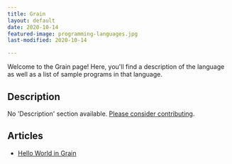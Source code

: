 ```yaml
---
title: Grain
layout: default
date: 2020-10-14
featured-image: programming-languages.jpg
last-modified: 2020-10-14

---
```


Welcome to the Grain page! Here, you'll find a description of the language as well as a list of sample programs in that language.

## Description

No 'Description' section available. [Please consider contributing](https://github.com/TheRenegadeCoder/sample-programs-website).

## Articles

- [Hello World in Grain](https://sampleprograms.io/projects/hello-world/grain)